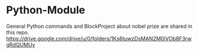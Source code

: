 # Python-Module

General Python commands and BlockProject about nobel prize are shared in this repo.
https://drive.google.com/drive/u/0/folders/1Ks6tuwzDsMAN2M0iVOb8F3rwgRdQUMUy

